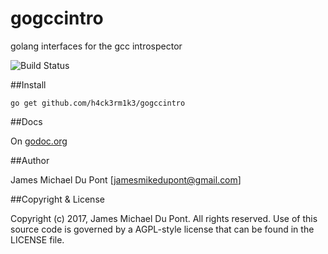 # gogccintro
golang interfaces for the gcc introspector

![Build Status](https://travis-ci.org/h4ck3rm1k3/gogccintro.svg?branch=master)

[godoc.org]: http://godoc.org/github.com/h4ck3rm1k3/gogccintro "godoc.org"

##Install

    go get github.com/h4ck3rm1k3/gogccintro

##Docs

On [godoc.org][]

##Author

James Michael Du Pont [jamesmikedupont@gmail.com]

##Copyright & License

Copyright (c) 2017, James Michael Du Pont.
All rights reserved.
Use of this source code is governed by a AGPL-style license that can be
found in the LICENSE file.
